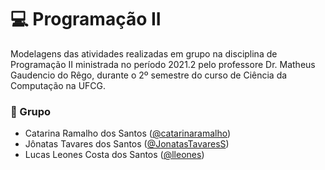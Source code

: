 # 💻 Programação II

Modelagens das atividades realizadas em grupo na disciplina de Programação II ministrada no período 2021.2 pelo professore Dr. Matheus Gaudencio do Rêgo, durante o 2º semestre do curso de Ciência da Computação na UFCG.

### 🧩 Grupo
- Catarina Ramalho dos Santos ([@catarinaramalho](https://github.com/catarinaramalho))
- Jônatas Tavares dos Santos ([@JonatasTavaresS](https://github.com/JonatasTavaresS))
- Lucas Leones Costa dos Santos ([@lleones](https://github.com/lleones))